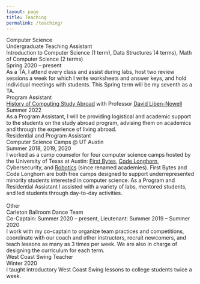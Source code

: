 ```yaml
---
layout: page
title: Teaching
permalink: /teaching/
---
```

<link rel="stylesheet" href="/assets/css/main.css">
<div class="project-heading">Computer Science</div>
<div class="small-spacer"></div>
<div class="project-title">Undergraduate Teaching Assistant</div>
<div class="project-content">Introduction to Computer Science (1 term), Data Structures (4 terms), Math of Computer Science (2 terms)</div>
<div class ="time">Spring 2020 – present</div>
<div class="tiny-spacer"></div>
<div class="project-content">As a TA, I attend every class and assist during labs, host two review sessions a week for which I write worksheets and answer keys, and hold individual meetings with students. This Spring term will be my seventh as a TA.</div>
<div class="small-spacer"></div>
<div class="project-title">Program Assistant</div>
<div class="project-content"><a href="https://www.carleton.edu/ocs/computing/">History of Computing Study Abroad</a> with Professor <a href="https://cs.carleton.edu/faculty/dlibenno/">David Liben-Nowell</a></div>
<div class ="time">Summer 2022</div>
<div class="tiny-spacer"></div>
<div class="project-content">As a Program Assistant, I will be providing logistical and academic support to the students on the study abroad program, advising them on academics and through the experience of living abroad. </div>
<div class="small-spacer"></div>
<div class="project-title">Residential and Program Assistant</div>
<div class="project-content">Computer Science Camps @ UT Austin</div>
<div class ="time">Summer 2018, 2019, 2020</div>
<div class="tiny-spacer"></div>
<div class="project-content">I worked as a camp counselor for four computer science camps hosted by the University of Texas at Austin: <a href="https://www.cs.utexas.edu/outreach/academies/women">First Bytes</a>, <a href="https://www.cs.utexas.edu/outreach/academies/all">Code Longhorn</a>, Cybersecurity, and <a href="https://www.cs.utexas.edu/outreach/academies/robotics">Robotics</a> (since renamed academies). First Bytes and Code Longhorn are both free camps designed to support underrepresented minority students interested in computer science. As a Program and Residential Assistant I assisted with a variety of labs, mentored students, and led students through day-to-day activities.</div>
<br>
<div class="project-heading">Other</div>
<div class="small-spacer"></div>
<div class="project-title">Carleton Ballroom Dance Team</div>
<div class ="time">Co-Captain: Summer 2020 – present, Lieutenant: Summer 2019 – Summer 2020</div>
<div class="tiny-spacer"></div>
<div class="project-content">I work with my co-captain to organize team practices and competitions, coordinate with our coach and other instructors, recruit newcomers, and teach lessons as many as 3 times per week. We are also in charge of designing the curriculum for each term.</div>
<div class="small-spacer"></div>
<div class="project-title">West Coast Swing Teacher</div>
<div class ="time">Winter 2020</div>
<div class="tiny-spacer"></div>
<div class="project-content">I taught introductory West Coast Swing lessons to college students twice a week.</div>
